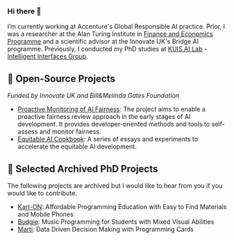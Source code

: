 ### Hi there 👋 

I’m currently working at Accenture's Global Responsible AI practice. Prior, I was a researcher at the Alan Turing Institute in [Finance and Economics Programme](https://www.turing.ac.uk/research/research-programmes/finance-and-economics) and a scientific advisor at the Innovate UK's Bridge AI programme. Previously, I conducted my PhD studies at [KUIS AI Lab](https://ai.ku.edu.tr/) - [Intelligent Interfaces Group](https://iui.ku.edu.tr/). 

## 🚀 Open-Source Projects

*Funded by Innovate UK and Bill&Melinda Gates Foundation*

- [Proactive Monitoring of AI Fairness](https://github.com/alan-turing-institute/fairness-monitoring/): The project aims to enable a proactive fairness review approach in the early stages of AI development. It provides developer-oriented methods and tools to self-assess and monitor fairness.
- [Equitable AI Cookbook](https://asabuncuoglu13.github.io/equitable-ai-cookbook/): A series of essays and experiments to accelerate the equitable AI development.

## 🌱 Selected Archived PhD Projects

The following projects are archived but I would like to hear from you if you would like to contribute.

- [Kart-ON](https://github.com/karton-project/): Affordable Programming Education with Easy to Find Materials and Mobile Phones
- [Budgie](https://asabuncuoglu13.github.io/budgie-tangible-music-kit/): Music Programming for Students with Mixed Visual Abilities
- [Marti](https://github.com/karton-project/marti): Data Driven Decision Making with Programming Cards
